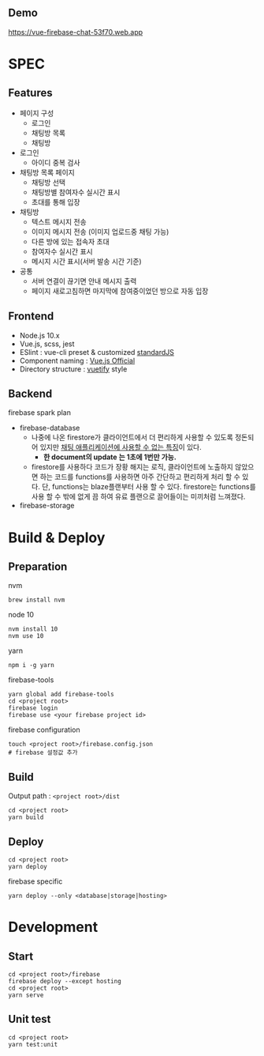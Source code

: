 ## Demo

https://vue-firebase-chat-53f70.web.app

# SPEC

## Features

- 페이지 구성
  - 로그인
  - 채팅방 목록
  - 채팅방
- 로그인
  - 아이디 중복 검사
- 채팅방 목록 페이지
  - 채팅방 선택
  - 채팅방별 참여자수 실시간 표시
  - 초대를 통해 입장
- 채팅방
  - 텍스트 메시지 전송
  - 이미지 메시지 전송 (이미지 업로드중 채팅 가능)
  - 다른 방에 있는 접속자 초대
  - 참여자수 실시간 표시
  - 메시지 시간 표시(서버 발송 시간 기준)
- 공통
  - 서버 연결이 끊기면 안내 메시지 출력
  - 페이지 새로고침하면 마지막에 참여중이었던 방으로 자동 입장 

## Frontend

- Node.js 10.x
- Vue.js, scss, jest
- ESlint : vue-cli preset & customized [standardJS](https://standardjs.com/)
- Component naming : [Vue.js Official](https://vuejs.org/v2/style-guide/#Priority-B-Rules-Strongly-Recommended-Improving-Readability)
- Directory structure : [vuetify](https://github.com/vuetifyjs/vuetify/tree/master/packages/vuetify/src/components) style

## Backend

firebase spark plan
- firebase-database
  - 나중에 나온 firestore가 클라이언트에서 더 편리하게 사용할 수 있도록 정돈되어 있지만 [채팅 애플리케이션에 사용할 수 없는 특징](https://cloud.google.com/firestore/docs/best-practices#updates_to_a_single_document)이 있다.
    - **한 document의 update 는 1초에 1번만 가능.**
  - firestore를 사용하다 코드가 장황 해지는 로직, 클라이언트에 노출하지 않았으면 하는 코드를 functions를 사용하면 아주 간단하고 편리하게 처리 할 수 있다.
    단, functions는 blaze플랜부터 사용 할 수 있다. firestore는 functions를 사용 할 수 밖에 없게 끔 하여 유료 플랜으로 끌어들이는 미끼처럼 느껴졌다.
- firebase-storage

# Build & Deploy

## Preparation

nvm
```shell script
brew install nvm
```

node 10
```shell script
nvm install 10
nvm use 10
```

yarn
```shell script
npm i -g yarn
```

firebase-tools
```shell script
yarn global add firebase-tools
cd <project root>
firebase login
firebase use <your firebase project id>
```

firebase configuration
```shell script
touch <project root>/firebase.config.json
# firebase 설정값 추가
```

## Build

Output path : `<project root>/dist`
```shell script
cd <project root>
yarn build
```

## Deploy

```shell script
cd <project root>
yarn deploy
```

firebase specific
```shell script
yarn deploy --only <database|storage|hosting>
```

# Development

## Start

```shell script
cd <project root>/firebase
firebase deploy --except hosting
cd <project root>
yarn serve
```

## Unit test

```shell script
cd <project root>
yarn test:unit
```
